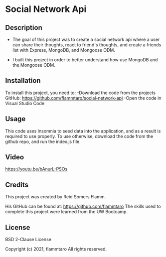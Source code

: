 # Social Network Api

## Description
- The goal of this project was to create a social network api where a user can share their thoughts, react to friend's thoughts, and create a friends list with Express, MongoDB, and Mongoose ODM. 

- I built this project in order to better understand how use MongoDB and the Mongoose ODM.

## Installation
To install this project, you need to:
-Download the code from the projects GitHub: https://github.com/flammtaro/social-network-api
-Open the code in Visual Studio Code

## Usage
This code uses Insomnia to seed data into the application, and as a result is required to use properly. To use otherwise, download the code from the github repo, and run the index.js file. 

## Video
https://youtu.be/bAnurL-PSOs

## Credits
This project was created by Reid Somers Flamm. 

His GitHub can be found at: https://github.com/flammtaro
The skills used to complete this project were learned from the UW Bootcamp. 

## License
BSD 2-Clause License

Copyright (c) 2021, flammtaro
All rights reserved.
